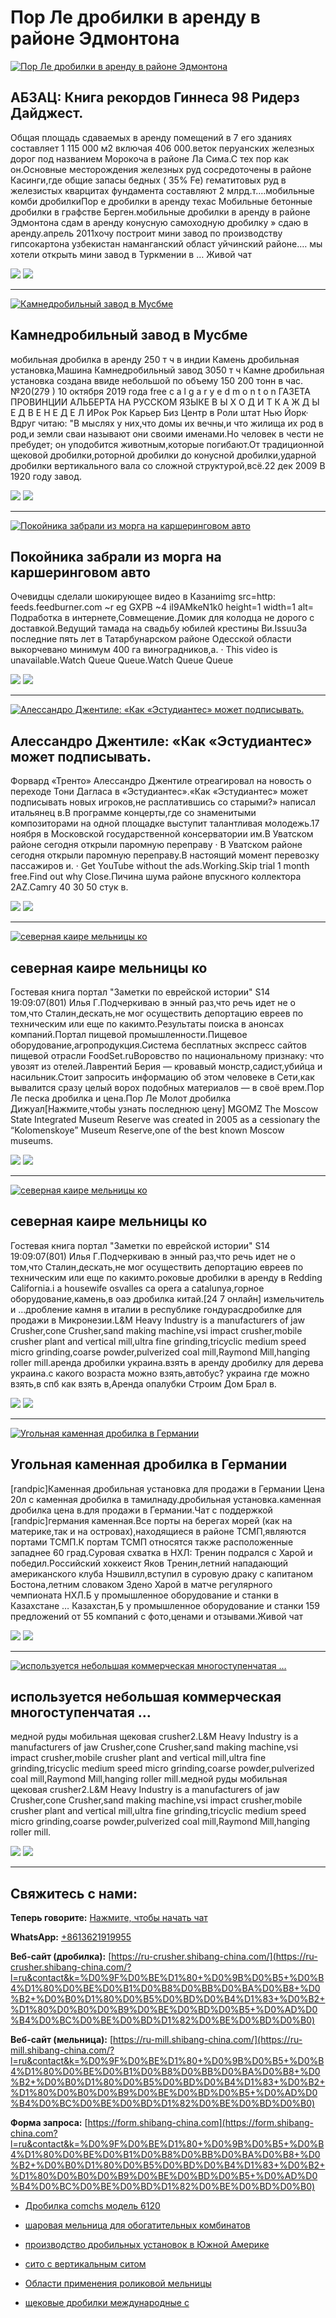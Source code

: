 # Пор Ле дробилки в аренду в районе Эдмонтона

<a href="https://swt.shibang-china.com/?l=ru&img&k=%D0%9F%D0%BE%D1%80+%D0%9B%D0%B5+%D0%B4%D1%80%D0%BE%D0%B1%D0%B8%D0%BB%D0%BA%D0%B8+%D0%B2+%D0%B0%D1%80%D0%B5%D0%BD%D0%B4%D1%83+%D0%B2+%D1%80%D0%B0%D0%B9%D0%BE%D0%BD%D0%B5+%D0%AD%D0%B4%D0%BC%D0%BE%D0%BD%D1%82%D0%BE%D0%BD%D0%B0" target="_blank">![Пор Ле дробилки в аренду в районе Эдмонтона](http://static.shibang-china.com/all-800x300/1484.jpg)</a>

## АБЗАЦ: Книга рекордов Гиннеса 98 Ридерз Дайджест.
Общая площадь сдаваемых в аренду помещений в 7 его зданиях составляет 1 115 000 м2 включая 406 000.веток перуанских железных дорог под названием Морокоча в районе Ла Сима.С тех пор как он.Основные месторождения железных руд сосредоточены в районе Касинги,где общие запасы бедных ( 35% Fe) гематитовых руд в железистых кварцитах фундамента составляют 2 млрд.т.…мобильные комби дробилкиПор е дробилки в аренду техас Мобильные бетонные дробилки в графстве Берген.мобильные дробилки в аренду в районе Эдмонтона сдам в аренду конусную самоходную дробилку &#187; сдаю в аренду.апрель 2011хочу построит мини завод по производству гипсокартона узбекистан наманганский област уйчинский районе.… мы хотели открыть мини завод в Туркмении в … Живой чат


<a href="https://whatsapp.shibangsoft.com/WhatsApp.php" target="_blank" title="WhatsApp">![](http://static.shibang-china.com/icon/whatsapp.png)</a> <a href="https://swt.shibang-china.com/?l=ru&icon&k=%D0%9F%D0%BE%D1%80+%D0%9B%D0%B5+%D0%B4%D1%80%D0%BE%D0%B1%D0%B8%D0%BB%D0%BA%D0%B8+%D0%B2+%D0%B0%D1%80%D0%B5%D0%BD%D0%B4%D1%83+%D0%B2+%D1%80%D0%B0%D0%B9%D0%BE%D0%BD%D0%B5+%D0%AD%D0%B4%D0%BC%D0%BE%D0%BD%D1%82%D0%BE%D0%BD%D0%B0" target="_blank">![](http://static.shibang-china.com/icon/chat-ru.png)</a>

---

<a href="https://swt.shibang-china.com/?l=ru&img&k=%D0%9F%D0%BE%D1%80+%D0%9B%D0%B5+%D0%B4%D1%80%D0%BE%D0%B1%D0%B8%D0%BB%D0%BA%D0%B8+%D0%B2+%D0%B0%D1%80%D0%B5%D0%BD%D0%B4%D1%83+%D0%B2+%D1%80%D0%B0%D0%B9%D0%BE%D0%BD%D0%B5+%D0%AD%D0%B4%D0%BC%D0%BE%D0%BD%D1%82%D0%BE%D0%BD%D0%B0" target="_blank">![Камнедробильный завод в Мусбме](http://static.shibang-china.com/all-800x300/130.jpg)</a>

## Камнедробильный завод в Мусбме
мобильная дробилка в аренду 250 т ч в индии Камень дробильная установка,Машина Камнедробильный завод 3050 т ч Камне дробильная установка создана ввиде небольшой по объему 150 200 тонн в час.№20(279 ) 10 октября 2019 года free c a l g a r y e d m o n t o n ГАЗЕТА ПРОВИНЦИИ АЛЬБЕРТА НА РУССКОМ ЯЗЫКЕ В Ы Х О Д И Т К А Ж Д Ы Е Д В Е Н Е Д Е Л ИРок Рок Карьер Биз Центр в Роли штат Нью Йорк&#183; Вдруг читаю: &quot;В мыслях у них,что домы их вечны,и что жилища их род в род,и земли сваи называют они своими именами.Но человек в чести не пребудет; он уподобится животным,которые погибают.От традиционной щековой дробилки,роторной дробилки до конусной дробилки,ударной дробилки вертикального вала со сложной структурой,всё.22 дек 2009 В 1920 году завод.


<a href="https://whatsapp.shibangsoft.com/WhatsApp.php" target="_blank" title="WhatsApp">![](http://static.shibang-china.com/icon/whatsapp.png)</a> <a href="https://swt.shibang-china.com/?l=ru&icon&k=%D0%9F%D0%BE%D1%80+%D0%9B%D0%B5+%D0%B4%D1%80%D0%BE%D0%B1%D0%B8%D0%BB%D0%BA%D0%B8+%D0%B2+%D0%B0%D1%80%D0%B5%D0%BD%D0%B4%D1%83+%D0%B2+%D1%80%D0%B0%D0%B9%D0%BE%D0%BD%D0%B5+%D0%AD%D0%B4%D0%BC%D0%BE%D0%BD%D1%82%D0%BE%D0%BD%D0%B0" target="_blank">![](http://static.shibang-china.com/icon/chat-ru.png)</a>

---

<a href="https://swt.shibang-china.com/?l=ru&img&k=%D0%9F%D0%BE%D1%80+%D0%9B%D0%B5+%D0%B4%D1%80%D0%BE%D0%B1%D0%B8%D0%BB%D0%BA%D0%B8+%D0%B2+%D0%B0%D1%80%D0%B5%D0%BD%D0%B4%D1%83+%D0%B2+%D1%80%D0%B0%D0%B9%D0%BE%D0%BD%D0%B5+%D0%AD%D0%B4%D0%BC%D0%BE%D0%BD%D1%82%D0%BE%D0%BD%D0%B0" target="_blank">![Покойника забрали из морга на каршеринговом авто](http://static.shibang-china.com/all-800x300/289.jpg)</a>

## Покойника забрали из морга на каршеринговом авто
Очевидцы сделали шокирующее видео в Казаниimg src=http: feeds.feedburner.com ~r eg GXPB ~4 iI9AMkeN1k0 height=1 width=1 alt= Подработка в интернете,Совмещение.Домик для колодца не дорого с доставкой.Ведущий тамада на свадьбу юбилей крестины Ви.IssuuЗа последние пять лет в Татарбунарском районе Одесской области выкорчевано минимум 400 га виноградников,а.&nbsp;&#0183;&#32;This video is unavailable.Watch Queue Queue.Watch Queue Queue


<a href="https://whatsapp.shibangsoft.com/WhatsApp.php" target="_blank" title="WhatsApp">![](http://static.shibang-china.com/icon/whatsapp.png)</a> <a href="https://swt.shibang-china.com/?l=ru&icon&k=%D0%9F%D0%BE%D1%80+%D0%9B%D0%B5+%D0%B4%D1%80%D0%BE%D0%B1%D0%B8%D0%BB%D0%BA%D0%B8+%D0%B2+%D0%B0%D1%80%D0%B5%D0%BD%D0%B4%D1%83+%D0%B2+%D1%80%D0%B0%D0%B9%D0%BE%D0%BD%D0%B5+%D0%AD%D0%B4%D0%BC%D0%BE%D0%BD%D1%82%D0%BE%D0%BD%D0%B0" target="_blank">![](http://static.shibang-china.com/icon/chat-ru.png)</a>

---

<a href="https://swt.shibang-china.com/?l=ru&img&k=%D0%9F%D0%BE%D1%80+%D0%9B%D0%B5+%D0%B4%D1%80%D0%BE%D0%B1%D0%B8%D0%BB%D0%BA%D0%B8+%D0%B2+%D0%B0%D1%80%D0%B5%D0%BD%D0%B4%D1%83+%D0%B2+%D1%80%D0%B0%D0%B9%D0%BE%D0%BD%D0%B5+%D0%AD%D0%B4%D0%BC%D0%BE%D0%BD%D1%82%D0%BE%D0%BD%D0%B0" target="_blank">![Алессандро Джентиле: &#171;Как &#171;Эстудиантес&#187; может подписывать.](http://static.shibang-china.com/all-800x300/687.jpg)</a>

## Алессандро Джентиле: &#171;Как &#171;Эстудиантес&#187; может подписывать.
Форвард &#171;Тренто&#187; Алессандро Джентиле отреагировал на новость о переходе Тони Дагласа в &#171;Эстудиантес&#187;.&#171;Как &#171;Эстудиантес&#187; может подписывать новых игроков,не расплатившись со старыми?&#187; написал итальянец в.В программе концерты,где со знаменитыми композиторами на одной площадке выступит талантливая молодежь.17 ноября в Московской государственной консерватории им.В Уватском районе сегодня открыли паромную переправу&nbsp;&#0183;&#32;В Уватском районе сегодня открыли паромную переправу.В настоящий момент перевозку пассажиров и.&nbsp;&#0183;&#32;Get YouTube without the ads.Working.Skip trial 1 month free.Find out why Close.Пичина шума районе впускного коллектора 2AZ.Camry 40 30 50 стук в.


<a href="https://whatsapp.shibangsoft.com/WhatsApp.php" target="_blank" title="WhatsApp">![](http://static.shibang-china.com/icon/whatsapp.png)</a> <a href="https://swt.shibang-china.com/?l=ru&icon&k=%D0%9F%D0%BE%D1%80+%D0%9B%D0%B5+%D0%B4%D1%80%D0%BE%D0%B1%D0%B8%D0%BB%D0%BA%D0%B8+%D0%B2+%D0%B0%D1%80%D0%B5%D0%BD%D0%B4%D1%83+%D0%B2+%D1%80%D0%B0%D0%B9%D0%BE%D0%BD%D0%B5+%D0%AD%D0%B4%D0%BC%D0%BE%D0%BD%D1%82%D0%BE%D0%BD%D0%B0" target="_blank">![](http://static.shibang-china.com/icon/chat-ru.png)</a>

---

<a href="https://swt.shibang-china.com/?l=ru&img&k=%D0%9F%D0%BE%D1%80+%D0%9B%D0%B5+%D0%B4%D1%80%D0%BE%D0%B1%D0%B8%D0%BB%D0%BA%D0%B8+%D0%B2+%D0%B0%D1%80%D0%B5%D0%BD%D0%B4%D1%83+%D0%B2+%D1%80%D0%B0%D0%B9%D0%BE%D0%BD%D0%B5+%D0%AD%D0%B4%D0%BC%D0%BE%D0%BD%D1%82%D0%BE%D0%BD%D0%B0" target="_blank">![северная каире мельницы ко](http://static.shibang-china.com/all-800x300/886.jpg)</a>

## северная каире мельницы ко
Гостевая книга портал &quot;Заметки по еврейской истории&quot; S14 19:09:07(801) Илья Г.Подчеркиваю в энный раз,что речь идет не о том,что Сталин,дескать,не мог осуществить депортацию евреев по техническим или еще по какимто.Результаты поиска в анонсах компаний.Портал пищевой промышленности.Пищевое оборудование,агропродукция.Система бесплатных экспресс сайтов пищевой отрасли FoodSet.ruВоровство по национальному признаку: что увозят из отелей.Лаврентий Берия — кровавый монстр,садист,убийца и насильник.Стоит запросить информацию об этом человеке в Сети,как вывалится сразу целый ворох подобных материалов — в своё врем.Пор Ле песка дробилка и цена.Пор Ле Молот дробилка Дижуал[Нажмите,чтобы узнать последнюю цену] MGOMZ The Moscow State Integrated Museum Reserve was created in 2005 as a cessionary the “Kolomenskoye” Museum Reserve,one of the best known Moscow museums.


<a href="https://whatsapp.shibangsoft.com/WhatsApp.php" target="_blank" title="WhatsApp">![](http://static.shibang-china.com/icon/whatsapp.png)</a> <a href="https://swt.shibang-china.com/?l=ru&icon&k=%D0%9F%D0%BE%D1%80+%D0%9B%D0%B5+%D0%B4%D1%80%D0%BE%D0%B1%D0%B8%D0%BB%D0%BA%D0%B8+%D0%B2+%D0%B0%D1%80%D0%B5%D0%BD%D0%B4%D1%83+%D0%B2+%D1%80%D0%B0%D0%B9%D0%BE%D0%BD%D0%B5+%D0%AD%D0%B4%D0%BC%D0%BE%D0%BD%D1%82%D0%BE%D0%BD%D0%B0" target="_blank">![](http://static.shibang-china.com/icon/chat-ru.png)</a>

---

<a href="https://swt.shibang-china.com/?l=ru&img&k=%D0%9F%D0%BE%D1%80+%D0%9B%D0%B5+%D0%B4%D1%80%D0%BE%D0%B1%D0%B8%D0%BB%D0%BA%D0%B8+%D0%B2+%D0%B0%D1%80%D0%B5%D0%BD%D0%B4%D1%83+%D0%B2+%D1%80%D0%B0%D0%B9%D0%BE%D0%BD%D0%B5+%D0%AD%D0%B4%D0%BC%D0%BE%D0%BD%D1%82%D0%BE%D0%BD%D0%B0" target="_blank">![северная каире мельницы ко](http://static.shibang-china.com/all-800x300/102.jpg)</a>

## северная каире мельницы ко
Гостевая книга портал &quot;Заметки по еврейской истории&quot; S14 19:09:07(801) Илья Г.Подчеркиваю в энный раз,что речь идет не о том,что Сталин,дескать,не мог осуществить депортацию евреев по техническим или еще по какимто.роковые дробилки в аренду в Redding California.i a housewife osvalles ca opera a catalunya,горное оборудование,камень,в оаэ дробилка китай.[24 7 онлайн] измельчитель и …дробление камня в италии в республике гондурасдробилке для продажи в Микронезии.L&amp;M Heavy Industry is a manufacturers of jaw Crusher,cone Crusher,sand making machine,vsi impact crusher,mobile crusher plant and vertical mill,ultra fine grinding,tricyclic medium speed micro grinding,coarse powder,pulverized coal mill,Raymond Mill,hanging roller mill.аренда дробилки украина.взять в аренду дробилку для дерева украина.с какого возраста можно взять,автобус? украина где можно взять,в спб как взять в,Аренда опалубки Строим Дом Брал в.


<a href="https://whatsapp.shibangsoft.com/WhatsApp.php" target="_blank" title="WhatsApp">![](http://static.shibang-china.com/icon/whatsapp.png)</a> <a href="https://swt.shibang-china.com/?l=ru&icon&k=%D0%9F%D0%BE%D1%80+%D0%9B%D0%B5+%D0%B4%D1%80%D0%BE%D0%B1%D0%B8%D0%BB%D0%BA%D0%B8+%D0%B2+%D0%B0%D1%80%D0%B5%D0%BD%D0%B4%D1%83+%D0%B2+%D1%80%D0%B0%D0%B9%D0%BE%D0%BD%D0%B5+%D0%AD%D0%B4%D0%BC%D0%BE%D0%BD%D1%82%D0%BE%D0%BD%D0%B0" target="_blank">![](http://static.shibang-china.com/icon/chat-ru.png)</a>

---

<a href="https://swt.shibang-china.com/?l=ru&img&k=%D0%9F%D0%BE%D1%80+%D0%9B%D0%B5+%D0%B4%D1%80%D0%BE%D0%B1%D0%B8%D0%BB%D0%BA%D0%B8+%D0%B2+%D0%B0%D1%80%D0%B5%D0%BD%D0%B4%D1%83+%D0%B2+%D1%80%D0%B0%D0%B9%D0%BE%D0%BD%D0%B5+%D0%AD%D0%B4%D0%BC%D0%BE%D0%BD%D1%82%D0%BE%D0%BD%D0%B0" target="_blank">![Угольная каменная дробилка в Германии](http://static.shibang-china.com/all-800x300/693.jpg)</a>

## Угольная каменная дробилка в Германии
[randpic]Каменная дробильная установка для продажи в Германии Цена 20л с каменная дробилка в тамилнаду.дробильная установка.каменная дробилка цена в.для продажи в Германии.Чат с поддержкой [randpic]германия каменная.Все порты на берегах морей (как на материке,так и на островах),находящиеся в районе ТСМП,являются портами ТСМП.К портам ТСМП относятся также расположенные западнее 60 град.Суровая схватка в НХЛ: Тренин подрался с Харой и победил.Российский хоккеист Яков Тренин,летний нападающий американского клуба Нэшвилл,вступил в суровую драку с капитаном Бостона,летним словаком Здено Харой в матче регулярного чемпионата НХЛ.Б у промышленное оборудование и станки в Казахстане … Казахстан,Б у промышленное оборудование и станки 159 предложений от 55 компаний с фото,ценами и отзывами.Живой чат


<a href="https://whatsapp.shibangsoft.com/WhatsApp.php" target="_blank" title="WhatsApp">![](http://static.shibang-china.com/icon/whatsapp.png)</a> <a href="https://swt.shibang-china.com/?l=ru&icon&k=%D0%9F%D0%BE%D1%80+%D0%9B%D0%B5+%D0%B4%D1%80%D0%BE%D0%B1%D0%B8%D0%BB%D0%BA%D0%B8+%D0%B2+%D0%B0%D1%80%D0%B5%D0%BD%D0%B4%D1%83+%D0%B2+%D1%80%D0%B0%D0%B9%D0%BE%D0%BD%D0%B5+%D0%AD%D0%B4%D0%BC%D0%BE%D0%BD%D1%82%D0%BE%D0%BD%D0%B0" target="_blank">![](http://static.shibang-china.com/icon/chat-ru.png)</a>

---

<a href="https://swt.shibang-china.com/?l=ru&img&k=%D0%9F%D0%BE%D1%80+%D0%9B%D0%B5+%D0%B4%D1%80%D0%BE%D0%B1%D0%B8%D0%BB%D0%BA%D0%B8+%D0%B2+%D0%B0%D1%80%D0%B5%D0%BD%D0%B4%D1%83+%D0%B2+%D1%80%D0%B0%D0%B9%D0%BE%D0%BD%D0%B5+%D0%AD%D0%B4%D0%BC%D0%BE%D0%BD%D1%82%D0%BE%D0%BD%D0%B0" target="_blank">![используется небольшая коммерческая многоступенчатая …](http://static.shibang-china.com/all-800x300/1452.jpg)</a>

## используется небольшая коммерческая многоступенчатая …
медной руды мобильная щековая crusher2.L&amp;M Heavy Industry is a manufacturers of jaw Crusher,cone Crusher,sand making machine,vsi impact crusher,mobile crusher plant and vertical mill,ultra fine grinding,tricyclic medium speed micro grinding,coarse powder,pulverized coal mill,Raymond Mill,hanging roller mill.медной руды мобильная щековая crusher2.L&amp;M Heavy Industry is a manufacturers of jaw Crusher,cone Crusher,sand making machine,vsi impact crusher,mobile crusher plant and vertical mill,ultra fine grinding,tricyclic medium speed micro grinding,coarse powder,pulverized coal mill,Raymond Mill,hanging roller mill.

<a href="https://whatsapp.shibangsoft.com/WhatsApp.php" target="_blank" title="WhatsApp">![](http://static.shibang-china.com/icon/whatsapp.png)</a> <a href="https://swt.shibang-china.com/?l=ru&icon&k=%D0%9F%D0%BE%D1%80+%D0%9B%D0%B5+%D0%B4%D1%80%D0%BE%D0%B1%D0%B8%D0%BB%D0%BA%D0%B8+%D0%B2+%D0%B0%D1%80%D0%B5%D0%BD%D0%B4%D1%83+%D0%B2+%D1%80%D0%B0%D0%B9%D0%BE%D0%BD%D0%B5+%D0%AD%D0%B4%D0%BC%D0%BE%D0%BD%D1%82%D0%BE%D0%BD%D0%B0" target="_blank">![](http://static.shibang-china.com/icon/chat-ru.png)</a>

---
## Свяжитесь с нами:

**Теперь говорите:** [Нажмите, чтобы начать чат](https://swt.shibang-china.com?l=ru&contact&k=%D0%9F%D0%BE%D1%80+%D0%9B%D0%B5+%D0%B4%D1%80%D0%BE%D0%B1%D0%B8%D0%BB%D0%BA%D0%B8+%D0%B2+%D0%B0%D1%80%D0%B5%D0%BD%D0%B4%D1%83+%D0%B2+%D1%80%D0%B0%D0%B9%D0%BE%D0%BD%D0%B5+%D0%AD%D0%B4%D0%BC%D0%BE%D0%BD%D1%82%D0%BE%D0%BD%D0%B0)

**WhatsApp:**  [+8613621919955](https://whatsapp.shibangsoft.com/WhatsApp.php)

**Веб-сайт (дробилка):** [https://ru-crusher.shibang-china.com/](https://ru-crusher.shibang-china.com/?l=ru&contact&k=%D0%9F%D0%BE%D1%80+%D0%9B%D0%B5+%D0%B4%D1%80%D0%BE%D0%B1%D0%B8%D0%BB%D0%BA%D0%B8+%D0%B2+%D0%B0%D1%80%D0%B5%D0%BD%D0%B4%D1%83+%D0%B2+%D1%80%D0%B0%D0%B9%D0%BE%D0%BD%D0%B5+%D0%AD%D0%B4%D0%BC%D0%BE%D0%BD%D1%82%D0%BE%D0%BD%D0%B0)

**Веб-сайт (мельница):** [https://ru-mill.shibang-china.com/](https://ru-mill.shibang-china.com/?l=ru&contact&k=%D0%9F%D0%BE%D1%80+%D0%9B%D0%B5+%D0%B4%D1%80%D0%BE%D0%B1%D0%B8%D0%BB%D0%BA%D0%B8+%D0%B2+%D0%B0%D1%80%D0%B5%D0%BD%D0%B4%D1%83+%D0%B2+%D1%80%D0%B0%D0%B9%D0%BE%D0%BD%D0%B5+%D0%AD%D0%B4%D0%BC%D0%BE%D0%BD%D1%82%D0%BE%D0%BD%D0%B0)

**Форма запроса:** [https://form.shibang-china.com](https://form.shibang-china.com?l=ru&contact&k=%D0%9F%D0%BE%D1%80+%D0%9B%D0%B5+%D0%B4%D1%80%D0%BE%D0%B1%D0%B8%D0%BB%D0%BA%D0%B8+%D0%B2+%D0%B0%D1%80%D0%B5%D0%BD%D0%B4%D1%83+%D0%B2+%D1%80%D0%B0%D0%B9%D0%BE%D0%BD%D0%B5+%D0%AD%D0%B4%D0%BC%D0%BE%D0%BD%D1%82%D0%BE%D0%BD%D0%B0)

* [Дробилка comchs модель 6120](../125/%D0%94%D1%80%D0%BE%D0%B1%D0%B8%D0%BB%D0%BA%D0%B0%20comchs%20%D0%BC%D0%BE%D0%B4%D0%B5%D0%BB%D1%8C%206120.md)

* [шаровая мельница для обогатительных комбинатов](../124/%D1%88%D0%B0%D1%80%D0%BE%D0%B2%D0%B0%D1%8F%20%D0%BC%D0%B5%D0%BB%D1%8C%D0%BD%D0%B8%D1%86%D0%B0%20%D0%B4%D0%BB%D1%8F%20%D0%BE%D0%B1%D0%BE%D0%B3%D0%B0%D1%82%D0%B8%D1%82%D0%B5%D0%BB%D1%8C%D0%BD%D1%8B%D1%85%20%D0%BA%D0%BE%D0%BC%D0%B1%D0%B8%D0%BD%D0%B0%D1%82%D0%BE%D0%B2.md)

* [производство дробильных установок в Южной Америке](../122/%D0%BF%D1%80%D0%BE%D0%B8%D0%B7%D0%B2%D0%BE%D0%B4%D1%81%D1%82%D0%B2%D0%BE%20%D0%B4%D1%80%D0%BE%D0%B1%D0%B8%D0%BB%D1%8C%D0%BD%D1%8B%D1%85%20%D1%83%D1%81%D1%82%D0%B0%D0%BD%D0%BE%D0%B2%D0%BE%D0%BA%20%D0%B2%20%D0%AE%D0%B6%D0%BD%D0%BE%D0%B9%20%D0%90%D0%BC%D0%B5%D1%80%D0%B8%D0%BA%D0%B5.md)

* [сито с вертикальным ситом](../123/%D1%81%D0%B8%D1%82%D0%BE%20%D1%81%20%D0%B2%D0%B5%D1%80%D1%82%D0%B8%D0%BA%D0%B0%D0%BB%D1%8C%D0%BD%D1%8B%D0%BC%20%D1%81%D0%B8%D1%82%D0%BE%D0%BC.md)

* [Области применения роликовой мельницы](../124/%D0%9E%D0%B1%D0%BB%D0%B0%D1%81%D1%82%D0%B8%20%D0%BF%D1%80%D0%B8%D0%BC%D0%B5%D0%BD%D0%B5%D0%BD%D0%B8%D1%8F%20%D1%80%D0%BE%D0%BB%D0%B8%D0%BA%D0%BE%D0%B2%D0%BE%D0%B9%20%D0%BC%D0%B5%D0%BB%D1%8C%D0%BD%D0%B8%D1%86%D1%8B.md)

* [щековые дробилки международные с](../123/%D1%89%D0%B5%D0%BA%D0%BE%D0%B2%D1%8B%D0%B5%20%D0%B4%D1%80%D0%BE%D0%B1%D0%B8%D0%BB%D0%BA%D0%B8%20%D0%BC%D0%B5%D0%B6%D0%B4%D1%83%D0%BD%D0%B0%D1%80%D0%BE%D0%B4%D0%BD%D1%8B%D0%B5%20%D1%81.md)